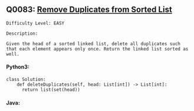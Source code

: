 ## Q0083: [Remove Duplicates from Sorted List](https://leetcode.com/problems/remove-duplicates-from-sorted-list/)

```
Difficulty Level: EASY
```

```
Description:

Given the head of a sorted linked list, delete all duplicates such that each element appears only once. Return the linked list sorted as well.
```

#### Python3:

```
class Solution:
    def deleteDuplicates(self, head: List[int]) -> List[int]:
      return list(set(head))
```

#### Java:

```

```
